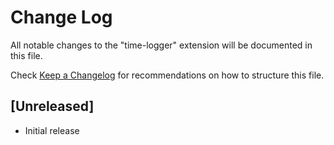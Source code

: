 # Change Log
All notable changes to the "time-logger" extension will be documented in this file.

Check [Keep a Changelog](http://keepachangelog.com/) for recommendations on how to structure this file.

## [Unreleased]
- Initial release